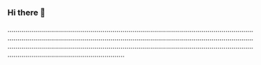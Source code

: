 ### Hi there 👋

...............................................................................................................................................................................................................................................................................................................................................................................................................................................